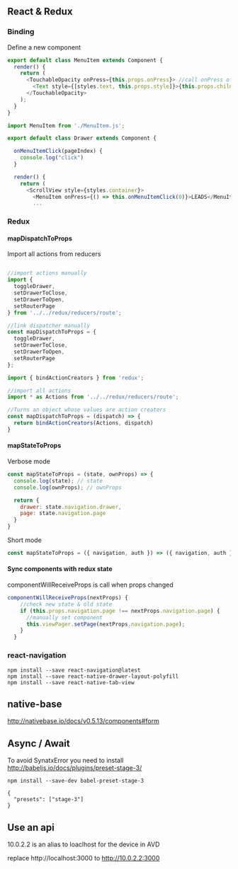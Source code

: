 ## React & Redux

### Binding

Define a new component

```MenuItem.js
export default class MenuItem extends Component {
  render() {
    return (
      <TouchableOpacity onPress={this.props.onPress}> //call onPress of component
        <Text style={[styles.text, this.props.style]}>{this.props.children}</Text> //bind props
      </TouchableOpacity>
    );
  }
}
```

```host.js
import MenuItem from './MenuItem.js';

export default class Drawer extends Component {

  onMenuItemClick(pageIndex) {
    console.log("click")
  }

  render() {
    return (
      <ScrollView style={styles.container}>
        <MenuItem onPress={() => this.onMenuItemClick(0)}>LEADS</MenuItem> //onPress id define in comoponent, children == LEADS
        ...

```


### Redux

#### mapDispatchToProps

Import all actions from reducers

```.js

//import actions manually
import { 
  toggleDrawer,
  setDrawerToClose,
  setDrawerToOpen,
  setRouterPage
} from '../../redux/reducers/route';

//link dispatcher manually
const mapDispatchToProps = { 
  toggleDrawer,
  setDrawerToClose,
  setDrawerToOpen,
  setRouterPage
};
```

```.js
import { bindActionCreators } from 'redux';

//import all actions
import * as Actions from '../../redux/reducers/route';

//Turns an object whose values are action creators
const mapDispatchToProps = (dispatch) => {
  return bindActionCreators(Actions, dispatch)
}
```

#### mapStateToProps


Verbose mode

```.js
const mapStateToProps = (state, ownProps) => {
  console.log(state); // state
  console.log(ownProps); // ownProps

  return {
    drawer: state.navigation.drawer,
    page: state.navigation.page
  }
}
```

Short mode

```.js
const mapStateToProps = ({ navigation, auth }) => ({ navigation, auth });
```

#### Sync components with redux state

componentWillReceiveProps is call when props changed

```.js
componentWillReceiveProps(nextProps) {
    //check new state & old state
    if (this.props.navigation.page !== nextProps.navigation.page) {
      //manually set component
      this.viewPager.setPage(nextProps.navigation.page);
    }
  }
  ```

### react-navigation

```shell
npm install --save react-navigation@latest
npm install --save react-native-drawer-layout-polyfill
npm install --save react-native-tab-view
```

## native-base

http://nativebase.io/docs/v0.5.13/components#form

## Async / Await

To avoid SynatxError you need to install http://babeljs.io/docs/plugins/preset-stage-3/

```shell
npm install --save-dev babel-preset-stage-3
```

```.bablrc 
{
  "presets": ["stage-3"]
}
```

## Use an api

10.0.2.2 is an alias to loaclhost for the device in AVD

replace http://localhost:3000 to http://10.0.2.2:3000